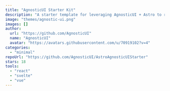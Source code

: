 ```yaml
---
title: "AgnosticUI Starter Kit"
description: "A starter template for leveraging AgnosticUI + Astro to render React, Vue 3, and Svelte. Themable via CSS custom properties."
image: "themes/agnostic-ui.png"
images: []
author:
  url: "https://github.com/AgnosticUI"
  name: "AgnosticUI"
  avatar: "https://avatars.githubusercontent.com/u/70919102?v=4"
categories:
  - "minimal"
repoUrl: "https://github.com/AgnosticUI/AstroAgnosticUIStarter"
stars: 18
tools:
  - "react"
  - "svelte"
  - "vue"
---
```

